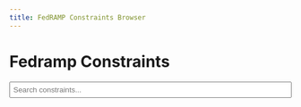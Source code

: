 ```yaml
---
title: FedRAMP Constraints Browser
---
```

# Fedramp Constraints

<div>
    <input type="text" id="searchInput" placeholder="Search constraints...">
</div>
<div id="constraintsList"></div>

<script>
    $(document).ready(function() {
        let allConstraints = [];
        let selectedId = new URLSearchParams(window.location.search).get('constraint-id');

        // Load both JSON files
        Promise.all([
            $.getJSON('/json/fedramp_external_constraints.json'),
            $.getJSON('/json/fedramp_allowed_values.json')
        ]).then(function([constraints, allowedValues]) {
            allConstraints=([constraints,allowedValues].flatMap(x=>x["metaschema-meta-constraints"]).flatMap(x=>x["contexts"]).flatMap(x=>x.constraints).flatMap(x=>x.rules))
            console.log(allConstraints)
            displayConstraints(allConstraints);
            
            if (selectedId) {
                $(`#${selectedId}`).addClass('selected');
            }
        });

        function displayConstraints(constraints) {
            const $list = $('#constraintsList');
            $list.empty();

            constraints.forEach(function(item) {
                const $div = $('<div>')
                    .attr('id', item.id)
                    .addClass('constraint-item')
                    .click(function() {
                        $('.constraint-item').removeClass('selected');
                        $(this).addClass('selected');
                        selectedId = item.id;
                        // Update URL
                        const url = new URL(window.location);
                        url.searchParams.set('constraint-id', selectedId);
                        history.pushState({}, '', url);
                    });

                // Title and type
                $div.append(
                    $('<h3>').text(item['formal-name']),
                    $('<span>').text(item['id']),
                    $('<pre>').text(item['test']),
                    $('<p>').text(item['message']),
                );
                
                // Add enum values for allowed-values type
                if (item['object-type'] === 'allowed-values' && item.enums) {
                    const $enumDiv = $('<div>').addClass('enum-values');
                    $enumDiv.append($('<h4>').text('Allowed Values:'));
                    
                    item.enums.forEach(function(enumItem) {
                        const $enumValue = $('<div>').addClass('enum-value');
                        $enumValue.append(
                            $('<code>').text(enumItem.value),
                        );
                        $enumDiv.append($enumValue);
                    });
                    
                    $div.append($enumDiv);
                }


                // Description
                $div.append($('<p>').text(item.description));

                // Message for constraints
                if (item.type === 'constraint' && item.message) {
                    $div.append(
                        $('<p>').append(
                            $('<strong>').text('Message: '),
                            document.createTextNode(item.message)
                        )
                    );
                }

                // Enum values for allowed-values
                if (item.type === 'allowed-values' && item.enums) {
                    const $ul = $('<ul>');
                    item.enums.forEach(function(enumItem) {
                        $ul.append(
                            $('<li>').append(
                                $('<code>').text(enumItem.value),
                                enumItem.description ? 
                                    document.createTextNode(': ' + enumItem.description) : 
                                    ''
                            )
                        );
                    });
                    $div.append($('<p>').text('Allowed Values:'), $ul);
                }

                // Help URL
                if (item.helpUrl) {
                    $div.append(
                        $('<a>')
                            .attr('href', item.helpUrl)
                            .attr('target', '_blank')
                            .text('View Documentation')
                    );
                }

                $list.append($div);
            });
        }

        // Search functionality
        $('#searchInput').on('input', function(info) {
            console.log($(this).val());
            const searchTerm = (($(this).val())+"").toLowerCase();
            const filtered = allConstraints.filter(item => 
                item['formal-name']&&item['formal-name'].toLowerCase().includes(searchTerm) ||
                item['id']&&item['id'].toLowerCase().includes(searchTerm)||
                item['message']&&item['message'].toLowerCase().includes(searchTerm)

);
            console.log(filtered.length)
            displayConstraints(filtered);
            // Restore selection after filtering
            if (selectedId) {
                $(`#${selectedId}`).addClass('selected');
            }
        });
    });
</script>

<style>
    .constraint-item {
        margin: 10px 0;
        padding: 10px;
        border: 1px solid #ccc;
        cursor: pointer;
    }
    .constraint-item.selected {
        border-color: blue;
        background-color: #f0f0f0;
    }
    .constraint-item h3 {
        margin-top: 0;
    }
    #searchInput {
        width: 100%;
        padding: 5px;
        margin-bottom: 10px;
    }
    ul {
        margin: 5px 0;
        padding-left: 20px;
    }
</style>